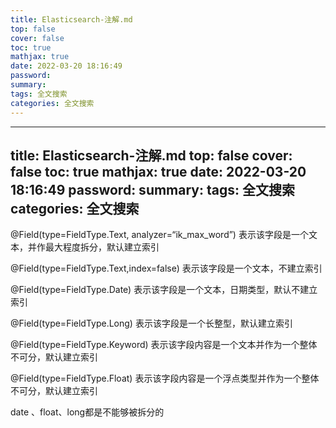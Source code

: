 ```yaml
---
title: Elasticsearch-注解.md
top: false
cover: false
toc: true
mathjax: true
date: 2022-03-20 18:16:49
password:
summary:
tags: 全文搜索
categories: 全文搜索
---
```

---
title: Elasticsearch-注解.md
top: false
cover: false
toc: true
mathjax: true
date: 2022-03-20 18:16:49
password:
summary:
tags: 全文搜索
categories: 全文搜索
---
@Field(type=FieldType.Text, analyzer=“ik_max_word”) 表示该字段是一个文本，并作最大程度拆分，默认建立索引

@Field(type=FieldType.Text,index=false) 表示该字段是一个文本，不建立索引

@Field(type=FieldType.Date) 表示该字段是一个文本，日期类型，默认不建立索引

@Field(type=FieldType.Long) 表示该字段是一个长整型，默认建立索引

@Field(type=FieldType.Keyword) 表示该字段内容是一个文本并作为一个整体不可分，默认建立索引

@Field(type=FieldType.Float) 表示该字段内容是一个浮点类型并作为一个整体不可分，默认建立索引

date 、float、long都是不能够被拆分的

